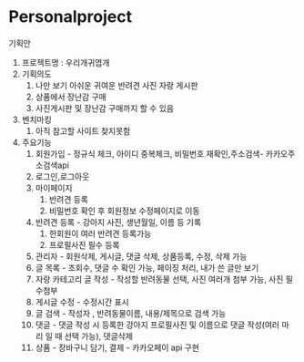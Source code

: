 # Personalproject
기획안

1. 프로젝트명 : 우리개귀엽개
2. 기획의도
   1. 나만 보기 아쉬운 귀여운 반려견 사진 자랑 게시판
   2. 상품에서 장난감 구매
   3. 사진게시판 및 장난감 구매까지 할 수 있음
3. 벤치마킹
   1. 아직 참고할 사이트 찾지못함
4. 주요기능
   1. 회원가입 - 정규식 체크, 아이디 중복체크, 비밀번호 재확인,주소검색- 카카오주소검색api
   2. 로그인,로그아웃 
   3. 마이페이지
       1. 반려견 등록
       2. 비밀번호 확인 후 회원정보 수정페이지로 이동
   4. 반려견 등록 - 강아지 사진, 생년월일, 이름 등 기록
      1. 한회원이 여러 반려견 등록가능
      2. 프로필사진 필수 등록
   5. 관리자 - 회원삭제, 게시글, 댓글 삭제, 상품등록, 수정, 삭제 가능
   6. 글 목록 - 조회수, 댓글 수 확인 가능, 페이징 처리, 내가 쓴 글만 보기
   7. 자랑 카테고리 글 작성 - 작성할 반려동물 선택, 사진 여러개 첨부 가능, 사진 필수첨부
   8. 게시글 수정 - 수정시간 표시
   9. 글 검색 - 작성자 , 반려동물이름, 내용/제목으로 검색 가능
   10. 댓글 - 댓글 작성 시 등록한 강아지 프로필사진 및 이름으로 댓글 작성(여러 마리 일 때 선택 가능), 댓글삭제
   11. 상품 - 장바구니 담기, 결제 - 카카오페이 api 구현
  
